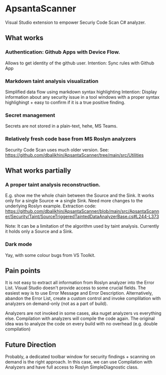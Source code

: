 # ApsantaScanner
Visual Studio extension to empower Securiy Code Scan C# analyzer.

## What works
### Authentication: Github Apps with Device Flow.
Allows to get identity of the github user.
Intention: Sync rules with Github App

### Markdown taint analysis visualization
Simplified data flow using markdown syntax highlighting
Intention: Display information about any security issue in a tool windows with a proper syntax highlighingt + easy to confirm if it is a true positive finding.

### Secret management
Secrets are not stored in a plain-text, hehe, MS Teams.

### Relatively fresh code base from MS Roslyn analyzers
Security Code Scan uses much older version.
See: https://github.com/dbalikhin/ApsantaScanner/tree/main/src/Utilities

## What works partially
### A proper taint analysis reconstruction.
E.g. show me the whole chain between the Source and the Sink. It works only for a single Source => a single Sink. Need more changes to the underlying Roslyn example.
Extraction code: https://github.com/dbalikhin/ApsantaScanner/blob/main/src/ApsantaScanner/Security/Taint/SourceTriggeredTaintedDataAnalyzerBase.cs#L244-L373

Note: It can be a limitation of the algorithm used by taint analysis. Currently it holds only a Source and a Sink.

### Dark mode 
Yay, with some colour bugs from VS Toolkit.

## Pain points
It is not easy to extract all information from Roslyn analyzer into the Error List. Visual Studio doesn't provide access to some crucial fields. The easiest way is to use Error Message and Error Description. Alternatively, abandon the Error List, create a custom control and invoke complilation with analyzers on demand-only (not as a part of build).

Analyzers are not invoked in some cases, aka nuget analyzers vs everything else. Compilation with analyzers will compile the code again. The original idea was to analyze the code on every build with no overhead (e.g. double compilation)

## Future Direction
Probably, a dedicated toolbar window for security findings + scanning on demand is the right approach. In this case, we can use Compilation with Analyzers and have full access to Roslyn SimpleDiagnostic class.

